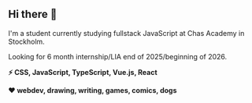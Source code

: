 ## Hi there 👋
I'm a student currently studying fullstack JavaScript at Chas Academy in Stockholm.

Looking for 6 month internship/LIA end of 2025/beginning of 2026.

**⚡ CSS, JavaScript, TypeScript, Vue.js, React**

**❤️ webdev, drawing, writing, games, comics, dogs**

<!--
**idaohlen/idaohlen** is a ✨ _special_ ✨ repository because its `README.md` (this file) appears on your GitHub profile.

Here are some ideas to get you started:

- 🔭 I’m currently working on ...
- 🌱 I’m currently learning ...
- 👯 I’m looking to collaborate on ...
- 🤔 I’m looking for help with ...
- 💬 Ask me about ...
- 📫 How to reach me: ...
- 😄 Pronouns: ...
- ⚡ Fun fact: ...
-->
